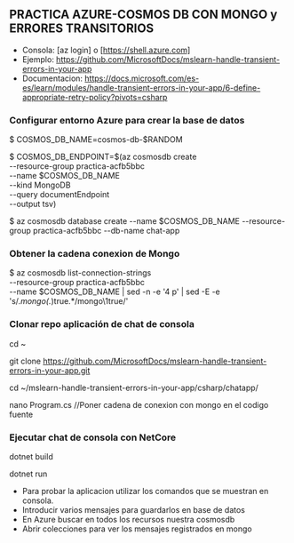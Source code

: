 **PRACTICA AZURE-COSMOS DB CON MONGO y ERRORES TRANSITORIOS**
------------------------------------------------------------- 

- Consola: [az login] o [https://shell.azure.com]
- Ejemplo: https://github.com/MicrosoftDocs/mslearn-handle-transient-errors-in-your-app
- Documentacion: https://docs.microsoft.com/es-es/learn/modules/handle-transient-errors-in-your-app/6-define-appropriate-retry-policy?pivots=csharp

### Configurar entorno Azure para crear la base de datos

$ COSMOS_DB_NAME=cosmos-db-$RANDOM

$ COSMOS_DB_ENDPOINT=$(az cosmosdb create \
  --resource-group practica-acfb5bbc \
  --name $COSMOS_DB_NAME \
  --kind MongoDB \
  --query documentEndpoint \
  --output tsv)
  
$ az cosmosdb database create --name $COSMOS_DB_NAME --resource-group practica-acfb5bbc --db-name chat-app
  
  
### Obtener la cadena conexion de Mongo

$ az cosmosdb list-connection-strings \
  --resource-group practica-acfb5bbc \
  --name $COSMOS_DB_NAME  | sed -n -e '4 p' | sed -E -e 's/.*mongo(.*)true.*/mongo\1true/'
  
### Clonar repo aplicación de chat de consola

cd ~

git clone https://github.com/MicrosoftDocs/mslearn-handle-transient-errors-in-your-app.git

cd ~/mslearn-handle-transient-errors-in-your-app/csharp/chatapp/

nano Program.cs //Poner cadena de conexion con mongo en el codigo fuente


### Ejecutar chat de consola con NetCore

dotnet build

dotnet run

- Para probar la aplicacion utilizar los comandos que se muestran en consola.
- Introducir varios mensajes para guardarlos en base de datos
- En Azure buscar en todos los recursos nuestra cosmosdb 
- Abrir colecciones para ver los mensajes registrados en mongo




